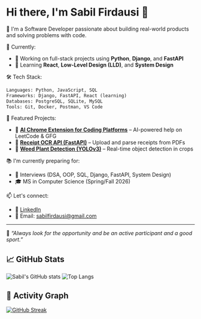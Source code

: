 
# Hi there, I'm Sabil Firdausi 👋

🚀 I'm a Software Developer passionate about building real-world products and solving problems with code.

💼 Currently:  
- 🧠 Working on full-stack projects using **Python**, **Django**, and **FastAPI**
- 🌱 Learning **React**, **Low-Level Design (LLD)**, and **System Design**

🛠️ Tech Stack:
```python
Languages: Python, JavaScript, SQL
Frameworks: Django, FastAPI, React (learning)
Databases: PostgreSQL, SQLite, MySQL
Tools: Git, Docker, Postman, VS Code
```

🧪 Featured Projects:
- 🔗 **[AI Chrome Extension for Coding Platforms](https://github.com/firdausi555/coding-ai-extension)** – AI-powered help on LeetCode & GFG
- 🧾 **[Receipt OCR API (FastAPI)](https://github.com/firdausi555/receipt_checker)** – Upload and parse receipts from PDFs
- 🤖 **[Weed Plant Detection (YOLOv3)](https://github.com/firdausi555/weed_detection_yolov3)** – Real-time object detection in crops

📚 I'm currently preparing for:
- 🧠 Interviews (DSA, OOP, SQL, Django, FastAPI, System Design)
- 🎓 MS in Computer Science (Spring/Fall 2026)

📫 Let's connect:
- 🔗 [LinkedIn](https://www.linkedin.com/in/sabil-firdausi/)
- 💌 Email: sabilfirdausi@gmail.com

---

🌟 *“Always look for the opportunity and be an active participant and a good sport.”*

## 📈 GitHub Stats

![Sabil's GitHub stats](https://github-readme-stats.vercel.app/api?username=firdausi555&show_icons=true&theme=tokyonight)
![Top Langs](https://github-readme-stats.vercel.app/api/top-langs/?username=firdausi555&layout=compact&theme=tokyonight)

## 🏃 Activity Graph
[![GitHub Streak](https://github-readme-streak-stats.herokuapp.com/?user=firdausi555&theme=tokyonight)](https://git.io/streak-stats)
